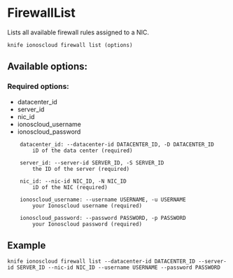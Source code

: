 # FirewallList

Lists all available firewall rules assigned to a NIC.

```text
knife ionoscloud firewall list (options)
```

## Available options:

### Required options:

* datacenter_id
* server_id
* nic_id
* ionoscloud_username
* ionoscloud_password

```text
    datacenter_id: --datacenter-id DATACENTER_ID, -D DATACENTER_ID
        iD of the data center (required)

    server_id: --server-id SERVER_ID, -S SERVER_ID
        the ID of the server (required)

    nic_id: --nic-id NIC_ID, -N NIC_ID
        iD of the NIC (required)

    ionoscloud_username: --username USERNAME, -u USERNAME
        your Ionoscloud username (required)

    ionoscloud_password: --password PASSWORD, -p PASSWORD
        your Ionoscloud password (required)

```

## Example

```text
knife ionoscloud firewall list --datacenter-id DATACENTER_ID --server-id SERVER_ID --nic-id NIC_ID --username USERNAME --password PASSWORD
```
